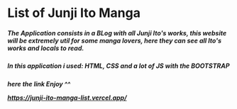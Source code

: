 # List of Junji Ito Manga
<h5> 
The Application consists in a BLog with all Junji Ito's works, this website will be extremely util for some manga lovers, here they can see all Ito's works and locals to read.
</h5>
<h5> 
In this application i used: HTML, CSS and a lot of JS with the BOOTSTRAP 
</h5>
<h5>
here the link Enjoy ^^

https://junji-ito-manga-list.vercel.app/
</h5>




